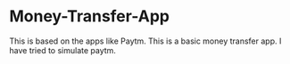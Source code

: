 # Money-Transfer-App
This is based on the apps like Paytm. This is a basic money transfer app. I have tried to simulate paytm.
